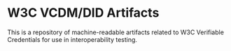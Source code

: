 # W3C VCDM/DID Artifacts

This is a repository of machine-readable artifacts related to W3C Verifiable Credentials for use in interoperability testing.